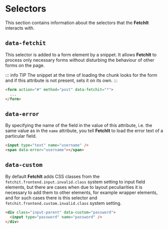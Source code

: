 # Selectors

This section contains information about the selectors that the **FetchIt** interacts with.

## `data-fetchit`

This selector is added to a form element by a snippet. It allows **FetchIt** to process only necessary forms without disturbing the behaviour of other forms on the page.

::: info TIP
The snippet at the time of loading the chunk looks for the form and if this attribute is not present, sets it on its own.
:::

```html
<form action="#" method="post" data-fetchit="*">
  ...
</form>
```

## `data-error`

By specifying the name of the field in the value of this attribute, i.e. the same value as in the `name` attribute, you tell **FetchIt** to load the error text of a particular field.

```html
<input type="text" name="username" />
<span data-error="username"></span>
```

## `data-custom`

By default **FetchIt** adds CSS classes from the `fetchit.frontend.input.invalid.class` system setting to input field elements, but there are cases when due to layout peculiarities it is necessary to add them to other elements, for example wrapper elements, and for such cases there is this selector and `fetchit.frontend.custom.invalid.class` system setting.

```html
<div class="input-parent" data-custom="password">
  <input type="password" name="password" />
</div>
```
